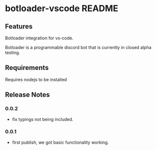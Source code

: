 # botloader-vscode README


## Features

Botloader integration for vs-code.

Botloader is a programmable discord bot that is currently in closed alpha testing.

## Requirements

Requires nodejs to be installed

## Release Notes

### 0.0.2
 - fix typings not being included.

### 0.0.1

 - first publish, we got basic functionality working.
